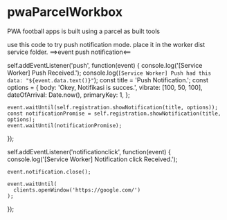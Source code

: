 # pwaParcelWorkbox
 PWA football apps is built using a parcel as built tools

use this code to try push notification mode. place it in the worker dist service folder.
==>event push notification<==

self.addEventListener('push', function(event) {
    console.log('[Service Worker] Push Received.');
    console.log(`[Service Worker] Push had this data: "${event.data.text()}"`);
    const title = 'Push Notification.';
    const options = {
      body: 'Okey, Notifikasi is succes.',
      vibrate: [100, 50, 100],
      dateOfArrival: Date.now(),
      primaryKey: 1,
    };

    event.waitUntil(self.registration.showNotification(title, options));
    const notificationPromise = self.registration.showNotification(title, options);
    event.waitUntil(notificationPromise);
  });


self.addEventListener('notificationclick', function(event) {
    console.log('[Service Worker] Notification click Received.');

    event.notification.close();

    event.waitUntil(
      clients.openWindow('https://google.com/')
    );
  });
